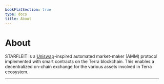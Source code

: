 ```yaml
---
bookFlatSection: true
type: docs
title: About
---
```


# About

STARFLEIT is a [Uniswap](https://uniswap.org/)-inspired automated market-maker (AMM) protocol implemented with smart contracts on the Terra blockchain. This enables a decentralized on-chain exchange for the various assets involved in Terra ecosystem.
***
